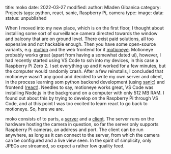 title: moko
date: 2022-03-27
modified:
author: Mladen Gibanica
category: Projects
tags: python, react, sanic, Raspberry Pi, camera
type:
image:
data:
status: unpublished

When I moved into my new place, which is on the first floor, I thought about installing some sort of surveillance camera directed towards the window and balcony that are on ground level. There exist paid solutions, all too expensive and not hackable enough. Then you have some open-source variants, e.g. <a href="https://github.com/Motion-Project/motion" target="_blank">motion</a> and the web frontend for it <a href="https://github.com/motioneye-project/motioneye" target="_blank">motioneye</a>. Motioneye probably works great (apart from having a somewhat dated ui), however, I had recently started using VS Code to ssh into my devices, in this case a Raspberry Pi Zero 2. I set everything up and it worked for a few minutes, but the computer would randomly crash. After a few reinstalls, I concluded that motioneye wasn't any good and decided to write my own server and client, in the process learning som python backend development (using <a href="https://sanic.dev/en/" target="_blank">sanic</a>) and frontend (<a href="https://reactjs.org/" target="_blank">react</a>). Needles to say, motioneye works great, VS Code was installing Node.js in the background on a computer with only 512 MB RAM. I found out about this by trying to develop on the Raspberry Pi through VS Code, and at this point I was too excited to learn react to go back to motioneye. So, here we are.

moko consists of to parts, a <a href="https://github.com/mgcth/moko_server" target="_blank">server</a> and a <a href="https://github.com/mgcth/moko_client" target="_blank">client</a>. The server runs on the hardware hosting the camera in question, so far the server only supports Raspberry Pi cameras, an address and port. The client can be run anywhere, as long as it can connect to the server, from which the camera can be configured and a live view seen. In the spirit of simplicity, only JPEGs are streamed, so expect a rather low quality feed.